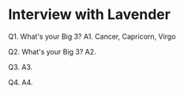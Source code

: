 # Interview with Lavender
Q1. What's your Big 3?
A1. Cancer, Capricorn, Virgo

Q2. What's your Big 3?
A2. 

Q3.
A3.

Q4.
A4.
